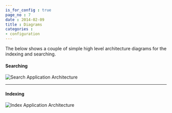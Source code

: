 ```yaml
---
is_for_config : true
page_no : 7
date : 2014-02-09
title : Diagrams
categories : 
- configuration
---
```


The below shows a couple of simple high level architecture diagrams for the indexing and searching.

#### Searching ####

![Search Application Architecture]({{site.baseurl}}/images/SearchExecutionArch.png)

----

#### Indexing ####


![Index Application Architecture]({{site.baseurl}}/images/IndexExecutionArch.png)

